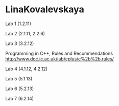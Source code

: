 # LinaKovalevskaya


Lab 1  (1.2.11)
 
Lab 2  (2.1.11, 2.2.6)
 
Lab 3  (3.2.12)

Programming in C++, Rules and Recommendations 
http://www.doc.ic.ac.uk/lab/cplus/c%2b%2b.rules/

Lab 4  (4.1.12, 4.2.12)

Lab 5  (5.1.13)

Lab 6  (5.2.13)

Lab 7  (6.2.14)
